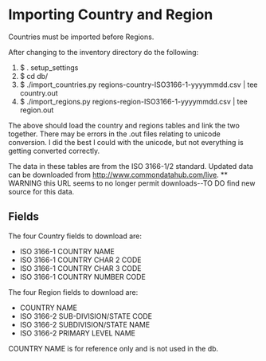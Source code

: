 # Importing Country and Region

Countries must be imported before Regions. 

After changing to the inventory directory do the following:

  1. $ . setup_settings
  2. $ cd db/
  3. $ ./import_countries.py regions-country-ISO3166-1-yyyymmdd.csv | tee country.out
  4. $ ./import_regions.py regions-region-ISO3166-1-yyyymmdd.csv | tee region.out

The above should load the country and regions tables and link the two together. There may be errors in the .out files relating to unicode conversion. I did the best I could with the unicode, but not everything is getting converted correctly.

The data in these tables are from the ISO 3166-1/2 standard.
Updated data can be downloaded from http://www.commondatahub.com/live. ** WARNING this URL seems to no longer permit downloads--TO DO find new source for this data.

## Fields

The four Country fields to download are:

 * ISO 3166-1 COUNTRY NAME
 * ISO 3166-1 COUNTRY CHAR 2 CODE
 * ISO 3166-1 COUNTRY CHAR 3 CODE
 * ISO 3166-1 COUNTRY NUMBER CODE

The four Region fields to download are:

 * COUNTRY NAME
 * ISO 3166-2 SUB-DIVISION/STATE CODE
 * ISO 3166-2 SUBDIVISION/STATE NAME
 * ISO 3166-2 PRIMARY LEVEL NAME

COUNTRY NAME is for reference only and is not used in the db.
